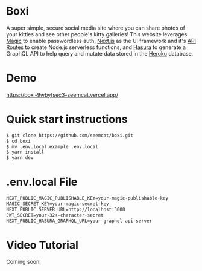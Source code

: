 # Boxi
A super simple, secure social media site where you can share photos of your kitties and see other people's kitty galleries! This website leverages [Magic](https://magic.link/) to enable passwordless auth, [Next.js](https://nextjs.org/) as the UI framework and it's [API Routes](https://nextjs.org/docs/api-routes/introduction) to create Node.js serverless functions, and [Hasura](https://hasura.io/) to generate a GraphQL API to help query and mutate data stored in the [Heroku](https://dashboard.heroku.com/login) database.

# Demo
https://boxi-9wbyfsec3-seemcat.vercel.app/

# Quick start instructions
```txt
$ git clone https://github.com/seemcat/boxi.git
$ cd boxi
$ mv .env.local.example .env.local
$ yarn install
$ yarn dev
```

# .env.local File
```txt
NEXT_PUBLIC_MAGIC_PUBLISHABLE_KEY=your-magic-publishable-key
MAGIC_SECRET_KEY=your-magic-secret-key
NEXT_PUBLIC_SERVER_URL=http://localhost:3000
JWT_SECRET=your-32+-character-secret
NEXT_PUBLIC_HASURA_GRAPHQL_URL=your-graphql-api-server
```

# Video Tutorial
Coming soon!